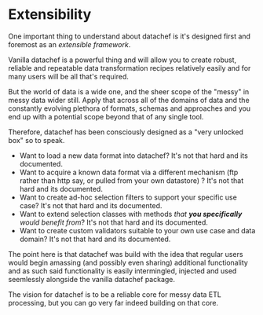 # Extensibility

One important thing to understand about datachef is it's designed first and foremost as an _extensible framework_.

Vanilla datachef is a powerful thing and will allow you to create robust, reliable and repeatable data transformation recipes relatively easily and for many users will be all that's required.

But the world of data is a wide one, and the sheer scope of the "messy" in messy data wider still. Apply that across all of the domains of data and the constantly evolving plethora of formats, schemas and approaches and you end up with a potential scope beyond that of any single tool.

Therefore, datachef has been consciously designed as a "very unlocked box" so to speak.

- Want to load a new data format into datachef? It's not that hard and its documented.
- Want to acquire a known data format via a different mechanism (ftp rather than http say, or pulled from your own datastore) ? It's not that hard and its documented.
- Want to create ad-hoc selection filters to support your specific use case? It's not that hard and its documented.
- Want to extend selection classes with methods _that **you specifically** would benefit from_? It's not that hard and its documented.
- Want to create custom validators suitable to your own use case and data domain? It's not that hard and its documented.

The point here is that datachef was build with the idea that regular users would begin amassing (and possibly even sharing) additional functionality and as such said functionality is easily intermingled, injected and used seemlessly alongside the vanilla datachef package. 

The vision for datachef is to be a reliable core for messy data ETL processing, but you can go very far indeed building on that core.